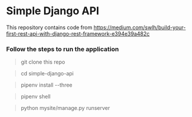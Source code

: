 # Simple Django API
This repository contains code from https://medium.com/swlh/build-your-first-rest-api-with-django-rest-framework-e394e39a482c

### Follow the steps to run the application

> git clone this repo

> cd simple-django-api

> pipenv install --three

> pipenv shell

> python mysite/manage.py runserver
